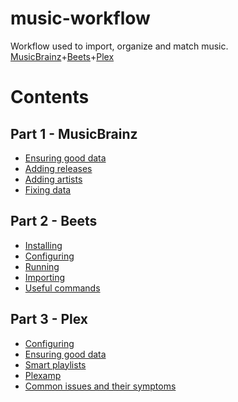 # music-workflow
Workflow used to import, organize and match music. [MusicBrainz](https://musicbrainz.org/)+[Beets](https://beets.io/)+[Plex](https://www.plex.tv/)

# Contents
## Part 1 - MusicBrainz
- [Ensuring good data]()
- [Adding releases](./musicbrainz/adding-a-release.md)
- [Adding artists](./musicbrainz/adding-a-artist.md)
- [Fixing data]()
## Part 2 - Beets
- [Installing](./beets/beets.md#installation)
- [Configuring](./beets/beets.md#config)
- [Running](./beets/beets.md#running)
- [Importing](./beets/beets.md#importing)
- [Useful commands](./beets/beets.md#useful-commands)
## Part 3 - Plex
- [Configuring]()
- [Ensuring good data]()
- [Smart playlists]()
- [Plexamp]()
- [Common issues and their symptoms]()